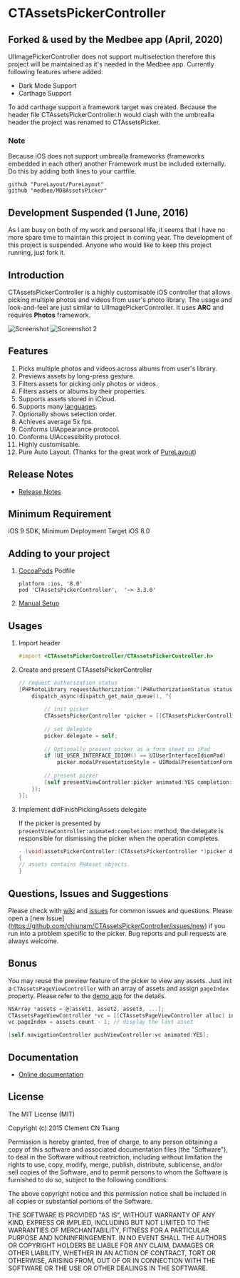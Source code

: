 # CTAssetsPickerController

## Forked & used by the Medbee app (April, 2020)

UIImagePickerController does not support multiselection therefore this project will be maintained
as it's needed in the Medbee app. Currently following features where added:

* Dark Mode Support
* Carthage Support

To add carthage support a framework target was created. Because the header file CTAssetsPickerController.h would clash with the umbrealla header the project was renamed to CTAssetsPicker.

### Note
Because iOS does not support umbrealla frameworks (frameworks embedded in each other) another Framework must be included externally. Do this by adding both lines to your cartfile.

```
github "PureLayout/PureLayout"
github "medbee/MDBAssetsPicker"
```


## Development Suspended (1 June, 2016)

As I am busy on both of my work and personal life, it seems that I have no more spare time to maintain this project in coming year. The development of this project is suspended. Anyone who would like to keep this project running, just fork it. 

## Introduction

CTAssetsPickerController is a highly customisable iOS controller that allows picking multiple photos and videos from user's photo library. The usage and look-and-feel are just similar to UIImagePickerController. It uses **ARC** and requires **Photos** framework.

![Screenshot](Screenshot.png "Screenshot")
![Screenshot 2](Screenshot-2.png "Screenshot 2")

## Features
1. Picks multiple photos and videos across albums from user's library.
2. Previews assets by long-press gesture.
3. Filters assets for picking only photos or videos.
4. Filters assets or albums by their properties.
5. Supports assets stored in iCloud. 
6. Supports many [languages](https://github.com/chiunam/CTAssetsPickerController/wiki/Localisation).
7. Optionally shows selection order.
8. Achieves average 5x fps.
9. Conforms UIAppearance protocol.
10. Conforms UIAccessibility protocol.
11. Highly customisable.
12. Pure Auto Layout. (Thanks for the great work of [PureLayout](https://github.com/smileyborg/PureLayout))

## Release Notes
* [Release Notes](https://github.com/chiunam/CTAssetsPickerController/releases)

## Minimum Requirement
iOS 9 SDK, Minimum Deployment Target iOS 8.0

## Adding to your project
    	
1. [CocoaPods](http://cocoapods.org) Podfile

    ````
    platform :ios, '8.0'
    pod 'CTAssetsPickerController',  '~> 3.3.0'
    ````
    	
2. [Manual Setup](https://github.com/chiunam/CTAssetsPickerController/wiki/Manual-Setup-(v3))


## Usages

1. Import header

    ```` objective-c
    #import <CTAssetsPickerController/CTAssetsPickerController.h>
    ````

2. Create and present CTAssetsPickerController

    ```` objective-c
    // request authorization status
    [PHPhotoLibrary requestAuthorization:^(PHAuthorizationStatus status){
        dispatch_async(dispatch_get_main_queue(), ^{
            
            // init picker
            CTAssetsPickerController *picker = [[CTAssetsPickerController alloc] init];
        
            // set delegate
            picker.delegate = self;
            
            // Optionally present picker as a form sheet on iPad
            if (UI_USER_INTERFACE_IDIOM() == UIUserInterfaceIdiomPad)
                picker.modalPresentationStyle = UIModalPresentationFormSheet;
            
            // present picker
            [self presentViewController:picker animated:YES completion:nil];
        });
    }];
    ````

3. Implement didFinishPickingAssets delegate

    If the picker is presented by `presentViewController:animated:completion:` method, the delegate is responsible for dismissing the picker when the operation completes.

    ```` objective-c
    - (void)assetsPickerController:(CTAssetsPickerController *)picker didFinishPickingAssets:(NSArray *)assets
    {
    // assets contains PHAsset objects.
    }
    ````

## Questions, Issues and Suggestions

Please check with [wiki](https://github.com/chiunam/CTAssetsPickerController/wiki/) and [issues](https://github.com/chiunam/CTAssetsPickerController/issues) for common issues and questions. Please open a [new Issue] (https://github.com/chiunam/CTAssetsPickerController/issues/new) if you run into a problem specific to the picker. Bug reports and pull requests are always welcome.

## Bonus

You may reuse the preview feature of the picker to view any assets. Just init a `CTAssetsPageViewController` with an array of assets and assign `pageIndex` property. Please refer to the [demo app](https://github.com/chiunam/CTAssetsPickerController/wiki/Running-demo-app) for the details.

```` objective-c
NSArray *assets = @[asset1, asset2, asset3, ...];
CTAssetsPageViewController *vc = [[CTAssetsPageViewController alloc] initWithAssets:assets];
vc.pageIndex = assets.count - 1; // display the last asset 

[self.navigationController pushViewController:vc animated:YES];
````    

## Documentation
* [Online documentation](http://cocoadocs.org/docsets/CTAssetsPickerController/)


## License

 The MIT License (MIT)

 Copyright (c) 2015 Clement CN Tsang

 Permission is hereby granted, free of charge, to any person obtaining a copy
 of this software and associated documentation files (the "Software"), to deal
 in the Software without restriction, including without limitation the rights
 to use, copy, modify, merge, publish, distribute, sublicense, and/or sell
 copies of the Software, and to permit persons to whom the Software is
 furnished to do so, subject to the following conditions:

 The above copyright notice and this permission notice shall be included in
 all copies or substantial portions of the Software.

 THE SOFTWARE IS PROVIDED "AS IS", WITHOUT WARRANTY OF ANY KIND, EXPRESS OR
 IMPLIED, INCLUDING BUT NOT LIMITED TO THE WARRANTIES OF MERCHANTABILITY,
 FITNESS FOR A PARTICULAR PURPOSE AND NONINFRINGEMENT. IN NO EVENT SHALL THE
 AUTHORS OR COPYRIGHT HOLDERS BE LIABLE FOR ANY CLAIM, DAMAGES OR OTHER
 LIABILITY, WHETHER IN AN ACTION OF CONTRACT, TORT OR OTHERWISE, ARISING FROM,
 OUT OF OR IN CONNECTION WITH THE SOFTWARE OR THE USE OR OTHER DEALINGS IN
 THE SOFTWARE.
